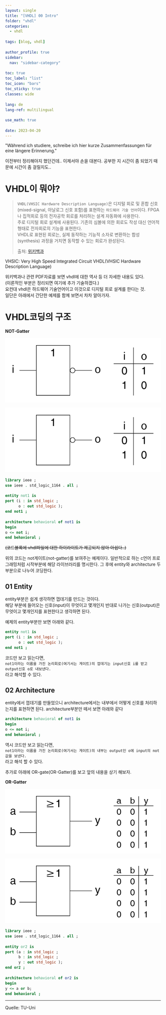 ```yaml
---
layout: single
title: "[VHDL] 00 Intro"
folder: "vhdl"
categories:
  - vhdl

tags: [blog, vhdl]

author_profile: true
sidebar:
  nav: "sidebar-category"

toc: true
toc_label: "list"
toc_icon: "bars"
toc_sticky: true
classes: wide

lang: de
lang-ref: multilingual

use_math: true

date: 2023-04-20
---
```


"Während ich studiere, schreibe ich hier kurze Zusammenfassungen für eine längere Erinnerung."

이전부터 정리해야지 했던건데.. 이제서야 손을 대본다.
공부한 지 시간이 좀 되었기 때문에 시간이 좀 걸릴지도..

# VHDL이 뭐야?

>`VHDL(VHSIC Hardware Description Language)`은 디지털 회로 및 혼합 신호(mixed-signal, 아날로그 신호 포함)를 표현하는 `하드웨어 기술 언어`이다. FPGA나 집적회로 등의 전자공학 회로를 처리하는 설계 자동화에 사용한다.  
>주로 디지털 회로 설계에 사용된다. 기존의 심볼에 의한 회로도 작성 대신 언어적 형태로 전자회로의 기능을 표현한다.  
>VHDL로 표현된 회로는, 실제 동작하는 기능적 소자로 변환하는 합성(synthesis) 과정을 거치면 동작할 수 있는 회로가 완성된다.  
>   
>출처: [위키백과](https://ko.wikipedia.org/wiki/VHDL)

VHSIC: Very High Speed Integrated Circuit
VHDL(VHSIC Hardware Description Language)

위키백과나 관련 PDF자료를 보면 vhdl에 대한 역사 등 더 자세한 내용도 있다.  
(이론적인 부분은 정리되면 여기에 추가 기술하겠다.)   
요컨대 vhdl은 하드웨어 기술언어이고 이것으로 디지털 회로 설계를 한다는 것.  
일단은 아래에서 간단한 예제를 함께 보면서 차차 알아가자.

# VHDL코딩의 구조

**NOT-Gatter**

![00_not-gatter](https://github.com/Sehoon1207/sehoon1207.github.io/blob/main/_posts/programming/vhdl/img/00_not-gatter.png?raw=true)

<img src="https://github.com/Sehoon1207/sehoon1207.github.io/blob/main/_posts/programming/vhdl/img/00_not-gatter.png?raw=true">

```vhdl
library ieee ;  
use ieee . std_logic_1164 . all ;  
  
entity not1 is  
port (i : in std_logic ;  
      o : out std_logic );  
end not1 ;  
  
architecture behavioral of not1 is  
begin  
o <= not i;  
end behavioral ;  
```

~~(코드블록에 vhdl파일에 대한 하이라이트가 제공되지 않아 아쉽다..)~~

위의 코드는 not게이트(not-gatter)를 보여주는 예제이다.
일반적으로 하는 c언어 프로그래밍처럼 시작부분에 해당 라이브러리를 명시한다.
그 후에 entity와 architecture 두부분으로 나누어 코딩한다.

## 01 Entity

entity부분은 쉽게 생각하면 껍데기를 만드는 것이다.  
해당 부분에 들어오는 신호(input)이 무엇이고 몇개인지 반대로 나가는 신호(output)은 무엇이고 몇개인지를 표현한다고 생각하면 된다.  

예제의 entity부분만 보면 아래와 같다.

```vhdl
entity not1 is
port (i : in std_logic ;  
      o : out std_logic );  
end not1 ;  
```

코드만 보고 읽는다면,  
`not1이라는 이름을 가진 논리회로(여기서는 게이트)의 껍데기는 input신호 i를 받고 output신호 o로 내보낸다.`  
라고 해석할 수 있다.

## 02 Architecture

entity에서 껍데기를 만들었으니 architecture에서는 내부에서 어떻게 신호를 처리하는지를 표현하면 된다.
architecture부분만 떼서 보면 아래와 같다  

```vhdl
architecture behavioral of not1 is  
begin  
o <= not i;  
end behavioral ;  
```

역시 코드만 보고 읽는다면,  
`not1이라는 이름을 가진 논리회로(여기서는 게이트)의 내부는 output인 o에 input의 not값을 보낸다.`  
라고 해석 할 수 있다.


추가로 아래에 OR-gate(OR-Gatter)를 보고 앞의 내용을 상기 해보자.

**OR-Gatter**

![00_or-gatter](https://github.com/Sehoon1207/sehoon1207.github.io/blob/main/_posts/programming/vhdl/img/00_or-gatter.png?raw=true)

<img src="https://github.com/Sehoon1207/sehoon1207.github.io/blob/main/_posts/programming/vhdl/img/00_or-gatter.png?raw=true">

```vhdl
library ieee ;
use ieee . std_logic_1164 . all ;

entity or2 is
port (a : in std_logic ;
      b : in std_logic ;
      y : out std_logic );
end or2 ;

architecture behavioral of or2 is
begin
y <= a or b;
end behavioral ;
```







---

Quelle: TU-Uni

<!-- &nbsp; 1칸 띄어쓰기 -->
<!-- &ensp; 2칸 띄어쓰기 -->
<!-- &emsp; 3칸 띄어쓰기 -->
